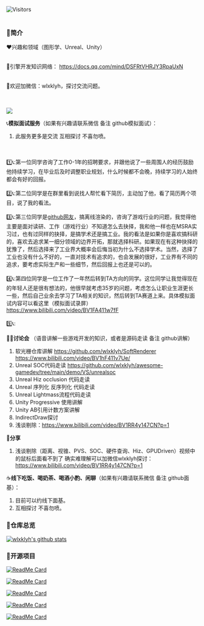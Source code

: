  ![Visitors](https://visitor-badge.laobi.icu/badge?page_id=wlxklyh.mainpage&title=Visitors) <br></br>
### :loudspeaker:简介

:hearts:兴趣和领域（图形学、Unreal、Unity）<br></br>

:book:引擎开发知识网络：
https://docs.qq.com/mind/DSFRtVHRJY3RpaUxN<br></br>

💬欢迎加微信：wlxklyh，探讨交流问题。

<br></br>
![](https://raw.githubusercontent.com/wlxklyh/book/master/Tool/Resource/wcgif.gif)

:telephone_receiver:**模拟面试服务**（如果有兴趣请联系微信 备注 github模拟面试）：
1. 此服务更多是交流 互相探讨 不喜勿喷。

<br></br>
1️⃣📞:第一位同学咨询了工作0-1年的招聘要求，并跟他说了一些周围人的经历鼓励他持续学习，在毕业后及时调整职业规划，什么时候都不会晚，持续学习的人始终都会有好的回报。
<br></br>
2️⃣📞:第二位同学是在群里看到说找人帮忙看下简历，主动加了他，看了简历两个项目，说了我的看法。
<br></br>
3️⃣📞:第三位同学是[github网友](https://github.com/slongle)，搞离线渲染的，咨询了游戏行业的问题，我觉得他主要是面对读研、工作（游戏行业）不知道怎么去抉择，我和他一样也在MSRA实习过，也有过同样的抉择，是搞学术还是搞工业。我的看法是如果你是喜欢搞科研的，喜欢去追求某一细分领域的边界开拓，那就选择科研。如果现在有这种抉择的犹豫了，然后选择来了工业界大概率会后悔当初为什么不选择学术。当然，选择了工业也没有什么不好的，一直对技术有追求的，也会发展的很好，工业界有不同的追求，要考虑实际生产和一些细节，然后回报上也还是可以的。
<br></br>
:four:📞:第四位同学是一位工作了一年然后转到TA方向的同学。这位同学让我觉得现在的年轻人还是很有想法的，他很早就考虑35岁的问题，考虑怎么让职业生涯更长一些，然后自己业余去学习了TA相关的知识，然后转到TA赛道上来。具体模拟面试内容可以看这里（模拟面试录屏）https://www.bilibili.com/video/BV1FA411w7fF
<br></br>
:five:📞:

🧑‍💻**讨论会** （语音讲解一些游戏开发的知识，或者是源码走读 备注 github讲解）
1. 软光栅仓库讲解 https://github.com/wlxklyh/SoftRenderer
https://www.bilibili.com/video/BV1hF411v7Ue/
3. Unreal SOC代码走读 https://github.com/wlxklyh/awesome-gamedev/tree/main/demo/VS/unrealsoc
4. Unreal Hiz occlusion 代码走读
5. Unreal 序列化 反序列化 代码走读
6. Unreal Lightmass流程代码走读
7. Unity Progressive 使用讲解
8. Unity AB引用计数方案讲解
9. IndirectDraw探讨
10. 浅谈剔除：https://www.bilibili.com/video/BV1RR4y147CN?p=1

🔋**分享**
1. 浅谈剔除（距离、视锥、PVS、SOC、硬件查询、Hiz、GPUDriven）视频中的鼠标后面看不到了 确实难理解可以加微信wlxklyh探讨：https://www.bilibili.com/video/BV1RR4y147CN?p=1

:coffee:**线下吃饭、喝奶茶、喝酒小酌、闲聊**（如果有兴趣请联系微信 备注 github面基）：
1. 目前可以约线下面基。
2. 互相探讨 不喜勿喷。


### 👋仓库总览
[![wlxklyh's github stats](https://github-readme-stats.vercel.app/api?username=wlxklyh&theme=tokyonight&show_icons=true)](https://github.com/wlxklyh/)


### 👋开源项目
[![ReadMe Card](https://github-readme-stats.vercel.app/api/pin/?username=wlxklyh&repo=SoftRenderer&theme=tokyonight&show_icons=true)](https://github.com/wlxklyh/SoftRenderer)

[![ReadMe Card](https://github-readme-stats.vercel.app/api/pin/?username=wlxklyh&repo=RookieRenderer&theme=tokyonight&show_icons=true)](https://github.com/wlxklyh/RookieRenderer)

[![ReadMe Card](https://github-readme-stats.vercel.app/api/pin/?username=wlxklyh&repo=StudyOpenGLVulkanDXMetal&theme=tokyonight&show_icons=true)](https://github.com/wlxklyh/StudyOpenGLVulkanDXMetal)

[![ReadMe Card](https://github-readme-stats.vercel.app/api/pin/?username=wlxklyh&repo=awesome-gamedev&theme=tokyonight&show_icons=true)](hhttps://github.com/wlxklyh/awesome-gamedev)

[![ReadMe Card](https://github-readme-stats.vercel.app/api/pin/?username=wlxklyh&repo=FFMpegStudy&theme=tokyonight&show_icons=true)](https://github.com/wlxklyh/FFMpegStudy)


